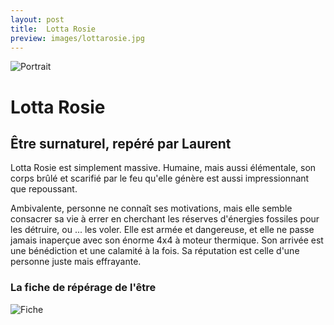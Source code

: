 ```yaml
---
layout: post
title:  Lotta Rosie
preview: images/lottarosie.jpg
---
```


![Portrait](/csf4/images/lottarosie.jpg)

# Lotta Rosie
## Être surnaturel, repéré par Laurent
Lotta Rosie est simplement massive. Humaine, mais aussi élémentale, son corps brûlé et scarifié par le feu qu'elle génère est aussi impressionnant que repoussant. 

Ambivalente, personne ne connaît ses motivations, mais elle semble consacrer sa vie  à errer en cherchant les réserves d'énergies fossiles  pour les détruire, ou ... les voler. Elle est armée et dangereuse, et elle ne passe jamais inaperçue avec son énorme 4x4 à moteur thermique. Son arrivée est une bénédiction et une calamité à la fois. Sa réputation est celle d'une personne juste mais effrayante. 



### La fiche de répérage de l'être

![Fiche](/csf4/images/fiche_lottarosie.jpeg)